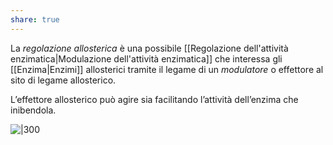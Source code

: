 ```yaml
---
share: true
---
```

La *regolazione allosterica* è una possibile [[Regolazione dell'attività enzimatica|Modulazione dell'attività enzimatica]] che interessa gli [[Enzima|Enzimi]] allosterici tramite il legame di un *modulatore* o effettore al sito di legame allosterico.

L’effettore allosterico può agire sia facilitando l’attività dell’enzima che inibendola.

![|300](3a12117149e9d2502dbc1b5630ea44c3_MD5%201.png)